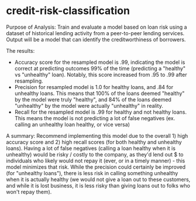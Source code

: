 # credit-risk-classification

Purpose of Analysis: Train and evaluate a model based on loan risk using a dataset of historical lending activity from a peer-to-peer lending services. Output will be a model that can identify the creditworthiness of borrowers.

The results:
- Accuracy score for the resampled model is .99, indicating the model is correct at predicting outcomes 99% of the time (predicting a "healthy" vs "unhealthy" loan). Notably, this score increased from .95 to .99 after resampling.
- Precision for resampled model is 1.0 for healthy loans, and .84 for unhealthy loans. This means that 100% of the loans deemed "healthy" by the model were truly "healthy", and 84% of the loans deemed "unhealthy" by the model were actually "unhealthy" in reality.
- Recall for the resampled model is .99 for healthy and not healthy loans. This means the model is not predicting a lot of false negatives (ex. calling an unhealthy loan healthy, or vice versa)

 A summary: Recommend implementing this model due to the overall 1) high accuracy score and 2) high recall scores (for both healthy and unhealthy loans). Having a lot of false negatives (calling a loan healthy when it is unhealthy) would be risky / costly to the company, as they'd lend out $ to individuals who likely would not repay it (ever, or in a timely manner) - this model minimizes that risk. While the precision could certainly be improved (for "unhealthy loans"), there is less risk in calling something unhealthy when it is actually healthy (we would not give a loan out to these customers, and while it is lost business, it is less risky than giving loans out to folks who won't repay them).
 
